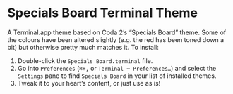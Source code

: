 Specials Board Terminal Theme
=============================

A Terminal.app theme based on Coda 2’s “Specials Board” theme. Some of the colours have been altered slightly (e.g. the red has been toned down a bit) but otherwise pretty much matches it. To install:

1. Double-click the `Specials Board.terminal` file.
2. Go into `Preferences` (`⌘+,` or `Terminal ➞ Preferences…`) and select the `Settings` pane to find `Specials Board` in your list of installed themes.
3. Tweak it to your heart’s content, or just use as is!